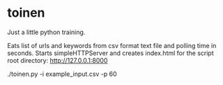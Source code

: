 # toinen
Just a little python training.

Eats list of urls and keywords from csv format text file and polling time in seconds. Starts simpleHTTPServer and
creates index.html for the script root directory: http://127.0.0.1:8000

./toinen.py -i example_input.csv -p 60

